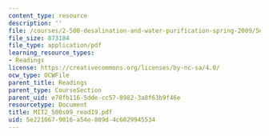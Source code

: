 ```yaml
---
content_type: resource
description: ''
file: /courses/2-500-desalination-and-water-purification-spring-2009/5e2210679016a54e809d4c6029945534_MIT2_500s09_read19.pdf
file_size: 873184
file_type: application/pdf
learning_resource_types:
- Readings
license: https://creativecommons.org/licenses/by-nc-sa/4.0/
ocw_type: OCWFile
parent_title: Readings
parent_type: CourseSection
parent_uid: e78fb116-5dde-cc57-8982-3a8f63b9f46e
resourcetype: Document
title: MIT2_500s09_read19.pdf
uid: 5e221067-9016-a54e-809d-4c6029945534
---
```

